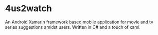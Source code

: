 # 4us2watch
An Android Xamarin framework based mobile application for movie and tv series suggestions amidst users.
Written in C# and a touch of xaml.
